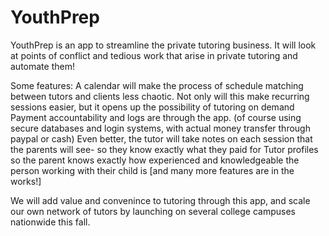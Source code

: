 # YouthPrep

YouthPrep is an app to streamline the private tutoring business. It will look at points of conflict and tedious work that arise in private tutoring and automate them! 

Some features: 
  A calendar will make the process of schedule matching between tutors and clients less chaotic. Not only will this make recurring sessions easier, but it opens up the possibility of tutoring on demand
  Payment accountability and logs are through the app. (of course using secure databases and login systems, with actual money transfer through paypal or cash)
  Even better, the tutor will take notes on each session that the parents will see- so they know exactly what they paid for 
  Tutor profiles so the parent knows exactly how experienced and knowledgeable the person working with their child is
  [and many more features are in the works!] 

We will add value and convenince to tutoring through this app, and scale our own network of tutors by launching on several college campuses nationwide this fall. 

